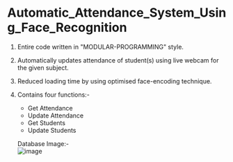 # Automatic_Attendance_System_Using_Face_Recognition
1. Entire code written in "MODULAR-PROGRAMMING" style. <br>
2. Automatically updates attendance of student(s) using live webcam for the given subject. <br>
3. Reduced loading time by using optimised face-encoding technique.
4. Contains four functions:-
    - Get Attendance
    - Update Attendance
    - Get Students
    - Update Students

    Database Image:- <br>
    ![image](https://github.com/sVinit108/Automatic_Attendance_System_Using_Face_Recognition/assets/113916685/0f2508a3-a4af-43ac-b664-0fc54a087fee)

